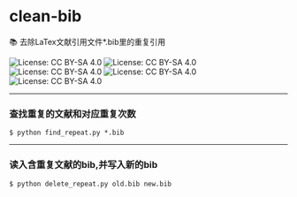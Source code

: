 # clean-bib

📚 去除LaTex文献引用文件*.bib里的重复引用

![License: CC BY-SA 4.0](https://img.shields.io/badge/contributions-welcome-brightgreen.svg?style=flat)
![License: CC BY-SA 4.0](https://badges.frapsoft.com/os/v2/open-source.png?v=103)
![License: CC BY-SA 4.0](https://img.shields.io/badge/Made%20with-Python-1f425f.svg)
![License: CC BY-SA 4.0](https://img.shields.io/pypi/l/ansicolortags.svg)
![License: CC BY-SA 4.0](https://img.shields.io/github/contributors/Naereen/StrapDown.js.svg)



---------------------------------------------------------
### 查找重复的文献和对应重复次数

```
$ python find_repeat.py *.bib
```

---------------------------------------------------------
### 读入含重复文献的bib,并写入新的bib

```
$ python delete_repeat.py old.bib new.bib
```
